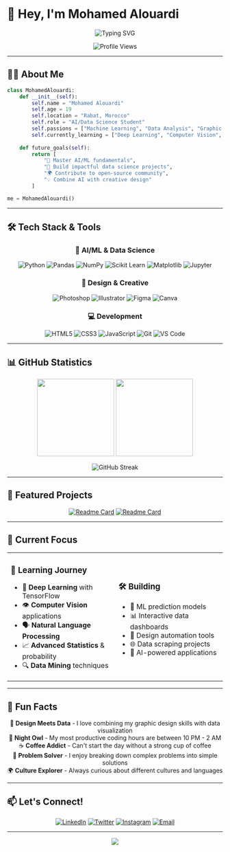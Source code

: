 # 👋 Hey, I'm Mohamed Alouardi

<div align="center">
  
  ![Typing SVG](https://readme-typing-svg.herokuapp.com?font=Fira+Code&size=22&duration=3000&pause=1000&color=00D9FF&center=true&vCenter=true&width=600&lines=AI+%26+Data+Science+Student;Graphic+Design+Enthusiast;Machine+Learning+Explorer;Always+Learning+Something+New!)
  
  <img src="https://komarev.com/ghpvc/?username=mohamednalouardi&color=00d9ff&style=flat-square&label=Profile+Views" alt="Profile Views" />
  
</div>

---

## 🧑‍💻 About Me

```python
class MohamedAlouardi:
    def __init__(self):
        self.name = "Mohamed Alouardi"
        self.age = 19
        self.location = "Rabat, Morocco"
        self.role = "AI/Data Science Student"
        self.passions = ["Machine Learning", "Data Analysis", "Graphic Design"]
        self.currently_learning = ["Deep Learning", "Computer Vision", "NLP"]
        
    def future_goals(self):
        return [
            "🎯 Master AI/ML fundamentals",
            "🚀 Build impactful data science projects",
            "🌍 Contribute to open-source community",
            "💡 Combine AI with creative design"
        ]

me = MohamedAlouardi()
```

---

## 🛠️ Tech Stack & Tools

<div align="center">

### 🤖 AI/ML & Data Science
![Python](https://img.shields.io/badge/Python-3776AB?style=for-the-badge&logo=python&logoColor=white)
![Pandas](https://img.shields.io/badge/Pandas-150458?style=for-the-badge&logo=pandas&logoColor=white)
![NumPy](https://img.shields.io/badge/NumPy-013243?style=for-the-badge&logo=numpy&logoColor=white)
![Scikit Learn](https://img.shields.io/badge/Scikit_Learn-F7931E?style=for-the-badge&logo=scikit-learn&logoColor=white)
![Matplotlib](https://img.shields.io/badge/Matplotlib-11557c?style=for-the-badge&logo=python&logoColor=white)
![Jupyter](https://img.shields.io/badge/Jupyter-F37626?style=for-the-badge&logo=jupyter&logoColor=white)

### 🎨 Design & Creative
![Photoshop](https://img.shields.io/badge/Photoshop-31A8FF?style=for-the-badge&logo=adobe-photoshop&logoColor=white)
![Illustrator](https://img.shields.io/badge/Illustrator-FF9A00?style=for-the-badge&logo=adobe-illustrator&logoColor=white)
![Figma](https://img.shields.io/badge/Figma-F24E1E?style=for-the-badge&logo=figma&logoColor=white)
![Canva](https://img.shields.io/badge/Canva-00C4CC?style=for-the-badge&logo=canva&logoColor=white)

### 💻 Development
![HTML5](https://img.shields.io/badge/HTML5-E34F26?style=for-the-badge&logo=html5&logoColor=white)
![CSS3](https://img.shields.io/badge/CSS3-1572B6?style=for-the-badge&logo=css3&logoColor=white)
![JavaScript](https://img.shields.io/badge/JavaScript-F7DF1E?style=for-the-badge&logo=javascript&logoColor=black)
![Git](https://img.shields.io/badge/Git-F05032?style=for-the-badge&logo=git&logoColor=white)
![VS Code](https://img.shields.io/badge/VS_Code-007ACC?style=for-the-badge&logo=visual-studio-code&logoColor=white)

</div>

---

## 📊 GitHub Statistics

<div align="center">
  
  <img height="180em" src="https://github-readme-stats.vercel.app/api?username=mohamednalouardi&show_icons=true&theme=tokyonight&include_all_commits=true&count_private=true"/>
  <img height="180em" src="https://github-readme-stats.vercel.app/api/top-langs/?username=mohamednalouardi&layout=compact&langs_count=8&theme=tokyonight"/>
  
</div>

<div align="center">
  
  ![GitHub Streak](https://github-readme-streak-stats.herokuapp.com/?user=mohamednalouardi&theme=tokyonight&hide_border=true)
  
</div>

---

## 🚀 Featured Projects

<div align="center">

[![Readme Card](https://github-readme-stats.vercel.app/api/pin/?username=mohamednalouardi&repo=monthly-income-predictor&theme=tokyonight)](https://github.com/mohamednalouardi/monthly-income-predictor)
[![Readme Card](https://github-readme-stats.vercel.app/api/pin/?username=mohamednalouardi&repo=data-analysis-toolkit&theme=tokyonight)](https://github.com/mohamednalouardi/data-analysis-toolkit)

</div>

---

## 🎯 Current Focus

<table>
<tr>
<td width="50%">

### 🔬 Learning Journey
- 🧠 **Deep Learning** with TensorFlow
- 👁️ **Computer Vision** applications  
- 🗣️ **Natural Language Processing**
- 📈 **Advanced Statistics** & probability
- 🔍 **Data Mining** techniques

</td>
<td width="50%">

### 🛠️ Building
- 🤖 ML prediction models
- 📊 Interactive data dashboards
- 🎨 Design automation tools
- 🌐 Data scraping projects
- 📱 AI-powered applications

</td>
</tr>
</table>

---

## 🌟 Fun Facts

<div align="center">

🎨 **Design Meets Data** - I love combining my graphic design skills with data visualization  
🌙 **Night Owl** - My most productive coding hours are between 10 PM - 2 AM  
☕ **Coffee Addict** - Can't start the day without a strong cup of coffee  
🧩 **Problem Solver** - I enjoy breaking down complex problems into simple solutions  
🌍 **Culture Explorer** - Always curious about different cultures and languages  

</div>

---

## 📫 Let's Connect!

<div align="center">

[![LinkedIn](https://img.shields.io/badge/LinkedIn-0077B5?style=for-the-badge&logo=linkedin&logoColor=white)](https://linkedin.com/in/mohamed-alouardi)
[![Twitter](https://img.shields.io/badge/Twitter-1DA1F2?style=for-the-badge&logo=twitter&logoColor=white)](https://twitter.com/mohamednalouardi)
[![Instagram](https://img.shields.io/badge/Instagram-E4405F?style=for-the-badge&logo=instagram&logoColor=white)](https://instagram.com/mohamed.alouardi)
[![Email](https://img.shields.io/badge/Email-D14836?style=for-the-badge&logo=gmail&logoColor=white)](mailto:mohamed.alouardi@example.com)

---

<img src="https://capsule-render.vercel.app/api?type=waving&color=gradient&customColorList=6,11,20&height=150&section=footer&text=Thanks%20for%20visiting!&fontSize=50&fontColor=fff&animation=twinkling&fontAlignY=75"/>

</div>
